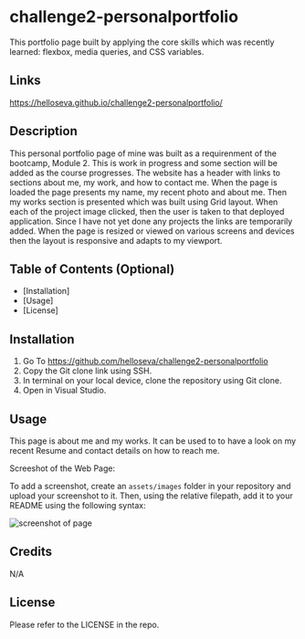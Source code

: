 # challenge2-personalportfolio
 This portfolio page built by applying the core skills which was recently learned: flexbox, media queries, and CSS variables.

## Links

https://helloseva.github.io/challenge2-personalportfolio/



## Description 

This personal portfolio page of mine was built as a requirenment of the bootcamp, Module 2. This is work in progress and some section will be added as the course progresses. The website has a header with links to sections about me, my work, and how to contact me. When the page is loaded the page presents my name, my recent photo and about me. Then my works section is presented which was built using Grid layout. When each of the project image clicked, then the user is taken to that deployed application. Since I have not yet done any projects the links are temporarily added. When the page is resized or viewed on various screens and devices then the layout is responsive and adapts to my viewport.


## Table of Contents (Optional)

* [Installation]
* [Usage]
* [License]


## Installation

1. Go To https://github.com/helloseva/challenge2-personalportfolio
2. Copy the Git clone link using SSH.
3. In terminal on your local device, clone the repository using Git clone.
4. Open in Visual Studio.



## Usage 

This page is about me and my works. It can be used to to have a look on my recent Resume and contact details on how to reach me.

Screeshot of the Web Page:



To add a screenshot, create an `assets/images` folder in your repository and upload your screenshot to it. Then, using the relative filepath, add it to your README using the following syntax:


![screenshot of page](assets/images/screenshot.png)



## Credits

N/A


## License

Please refer to the LICENSE in the repo.


